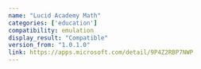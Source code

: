```yaml
---
name: "Lucid Academy Math"
categories: ['education']
compatibility: emulation
display_result: "Compatible"
version_from: "1.0.1.0"
link: https://apps.microsoft.com/detail/9P4Z2RBP7NWP
---
```

